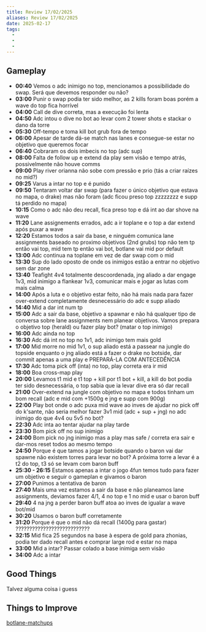 ```yaml
---
title: Review 17/02/2025
aliases: Review 17/02/2025
date: 2025-02-17
tags:
  - 
  - 
  - 
---
```

## Gameplay

- **00:40** Vemos o adc inimigo no top, mencionamos a possibilidade do swap. Será que devemos responder ou não?
- **03:00** Punir o swap podia ter sido melhor, as 2 kills foram boas porém a wave do top fica horrível
- **04:00** Call de dive correta, mas a execução foi lenta
- **04:50** Adc intou o dive no bot ao levar com 2 tower shots e stackar o dano da torre
- **05:30** Off-tempo e toma kill bot grub fora de tempo
- **06:00** Apesar de tarde dá-se match nas lanes e consegue-se estar no objetivo que queremos focar
- **06:40** Cobraram os dois imbecis no top (adc sup)
- **08:00** Falta de follow up e extend da play sem visão e tempo atrás, possivelmente não houve comms
- **09:00** Play river orianna não sobe com pressão e prio (tás a criar raízes no mid?)
- **09:25** Varus a intar no top e é punido
- **09:50** Tentaram voltar dar swap (para fazer o único objetivo que estava no mapa, o drake) mas não foram (adc ficou preso top zzzzzzzz e supp tá perdido no mapa)
- **10:15** Como o adc não deu recall, fica preso top e dá int ao dar shove na wave
- **11:20** Lane assignements errados, adc a ir toplane e o top a dar extend após puxar a wave
- **12:20** Estamos todos a sair da base, e ninguém comunica lane assignments baseado no proximo objetivos (2nd grubs) top não tem tp então vai top, mid tem tp então vai bot, botlane vai mid por default
- **13:00** Adc continua na toplane em vez de dar swap com o mid
- **13:30** Sup do lado oposto de onde os inimigos estão a entrar no objetivo sem dar zone
- **13:40** Teafight 4v4 totalmente descoordenada, jng aliado a dar engage 1v3, mid inimigo a flankear 1v3, comunicar mais e jogar as lutas com mais calma
- **14:00** Após a luta e o objetivo estar feito, não há mais nada para fazer over-extend completamente desnecessário do adc e supp aliado
- **14:40** Mid a dar int num tp
- **15:00** Adc a sair da base, objetivo a spawnar e não há qualquer tipo de conversa sobre lane assignments nem planear objetivos. Vamos prepara o objetivo top (herald) ou fazer play bot? (matar o top inimigo)
- **16:00** Adc ainda no top
- **16:30** Adc dá int no top no 1v1, adc inimigo tem mais gold
- **17:00** Mid morre no mid 1v1, o sup aliado está a passear na jungle do topside enquanto o jng aliado está a fazer o drake no botside, dar commit apenas a uma play e PREPARÁ-LA COM ANTECEDÊNCIA
- **17:30** Adc toma pick off (inta) no top, play correta era ir mid
- **18:00** Boa cross-map play
- **20:00** Levamos t1 mid e t1 top + kill por t1 bot + kill, a kill do bot podia ter sido desnecessária, o top sabia que ia levar dive era só dar recall
- **21:00** Over-extend na jungle com objetivo no mapa e todos tinham um bom recall (adc e mid com +1500g e jng e supp com 900g)
- **22:00** Play bot onde o adc puxa mid wave ao inves de ajudar no pick off do k'sante, não seria melhor fazer 3v1 mid (adc + sup + jng) no adc inimigo do que 4v4 ou 5v5 no bot?
- **22:30** Adc inta ao tentar ajudar na play tarde
- **23:30** Bom pick off no sup inimigo
- **24:00** Bom pick no jng inimigo mas a play mas safe / correta era sair e dar-mos reset todos ao mesmo tempo
- **24:50** Porque é que tamos a jogar botside quando o baron vai dar spawne não existem torres para levar no bot? A próxima torre a levar é a t2 do top, t3 só se levam com baron buff
- **25:30 - 26:15** Estamos apenas a intar o jogo 4fun temos tudo para fazer um objetivo e seguir o gameplan e givamos o baron
- **27:00** Punimos a tentativa de baron
- **27:40** Mais uma vez estamos a sair da base e não planeamos lane assignments, deviamos fazer 4/1, 4 no top e 1 no mid e usar o baron buff
- **29:40** 4 na jng a perder baron buff atoa ao inves de igualar a wave bot/mid
- **30:20** Usamos o baron buff corretamente
- **31:20** Porque é que o mid não dá recall (1400g para gastar) ???????????????????????????
- **32:15** Mid fica 25 segundos na base à espera de gold para zhonias, podia ter dado recall antes e comprar large rod e estar no mapa
- **33:00** Mid a intar? Passar colado a base inimiga sem visão
- **34:00** Adc a intar

## Good Things

Talvez alguma coisa i guess

## Things to Improve

[botlane-matchups](../concepts/botlane-matchups.md)